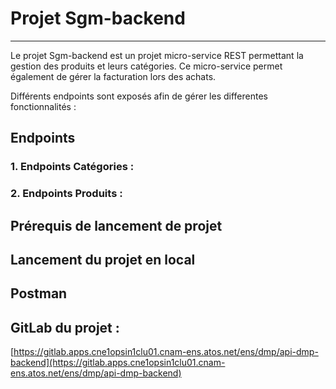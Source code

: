 # Projet Sgm-backend

---

Le projet Sgm-backend est un projet micro-service REST permettant la gestion des produits et leurs catégories.
Ce micro-service permet également  de gérer la facturation lors des achats.

Différents endpoints sont exposés afin de gérer les differentes fonctionnalités :

## Endpoints

### 1. Endpoints Catégories :

### 2. Endpoints Produits :


## Prérequis de lancement de projet


## Lancement du projet en local


## Postman


## GitLab du projet :

[https://gitlab.apps.cne1opsin1clu01.cnam-ens.atos.net/ens/dmp/api-dmp-backend](https://gitlab.apps.cne1opsin1clu01.cnam-ens.atos.net/ens/dmp/api-dmp-backend)

